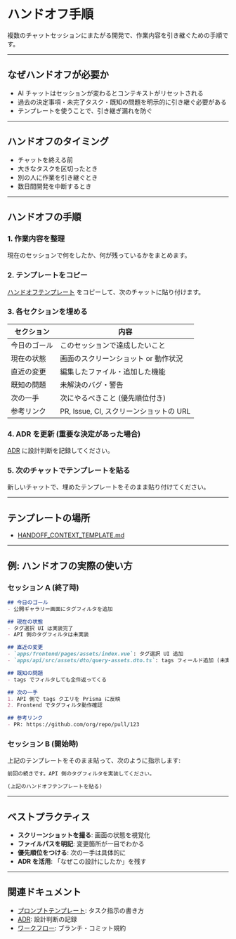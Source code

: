# ハンドオフ手順

複数のチャットセッションにまたがる開発で、作業内容を引き継ぐための手順です。

---

## なぜハンドオフが必要か

- AI チャットはセッションが変わるとコンテキストがリセットされる
- 過去の決定事項・未完了タスク・既知の問題を明示的に引き継ぐ必要がある
- テンプレートを使うことで、引き継ぎ漏れを防ぐ

---

## ハンドオフのタイミング

- チャットを終える前
- 大きなタスクを区切ったとき
- 別の人に作業を引き継ぐとき
- 数日間開発を中断するとき

---

## ハンドオフの手順

### 1. 作業内容を整理

現在のセッションで何をしたか、何が残っているかをまとめます。

### 2. テンプレートをコピー

[ハンドオフテンプレート](./templates/HANDOFF_CONTEXT_TEMPLATE.md) をコピーして、次のチャットに貼り付けます。

### 3. 各セクションを埋める

| セクション         | 内容                                                      |
|--------------------|-----------------------------------------------------------|
| 今日のゴール       | このセッションで達成したいこと                            |
| 現在の状態         | 画面のスクリーンショット or 動作状況                      |
| 直近の変更         | 編集したファイル・追加した機能                            |
| 既知の問題         | 未解決のバグ・警告                                        |
| 次の一手           | 次にやるべきこと (優先順位付き)                           |
| 参考リンク         | PR, Issue, CI, スクリーンショットの URL                   |

### 4. ADR を更新 (重要な決定があった場合)

[ADR](./adr/README.md) に設計判断を記録してください。

### 5. 次のチャットでテンプレートを貼る

新しいチャットで、埋めたテンプレートをそのまま貼り付けてください。

---

## テンプレートの場所

- [HANDOFF_CONTEXT_TEMPLATE.md](./templates/HANDOFF_CONTEXT_TEMPLATE.md)

---

## 例: ハンドオフの実際の使い方

### セッション A (終了時)

```markdown
## 今日のゴール
- 公開ギャラリー画面にタグフィルタを追加

## 現在の状態
- タグ選択 UI は実装完了
- API 側のタグフィルタは未実装

## 直近の変更
- `apps/frontend/pages/assets/index.vue`: タグ選択 UI 追加
- `apps/api/src/assets/dto/query-assets.dto.ts`: tags フィールド追加 (未実装)

## 既知の問題
- tags でフィルタしても全件返ってくる

## 次の一手
1. API 側で tags クエリを Prisma に反映
2. Frontend でタグフィルタ動作確認

## 参考リンク
- PR: https://github.com/org/repo/pull/123
```

### セッション B (開始時)

上記のテンプレートをそのまま貼って、次のように指示します:

```markdown
前回の続きです。API 側のタグフィルタを実装してください。

(上記のハンドオフテンプレートを貼る)
```

---

## ベストプラクティス

- **スクリーンショットを撮る**: 画面の状態を視覚化
- **ファイルパスを明記**: 変更箇所が一目でわかる
- **優先順位をつける**: 次の一手は具体的に
- **ADR を活用**: 「なぜこの設計にしたか」を残す

---

## 関連ドキュメント

- [プロンプトテンプレート](./prompts/README.md): タスク指示の書き方
- [ADR](./adr/README.md): 設計判断の記録
- [ワークフロー](./workflow.md): ブランチ・コミット規約
